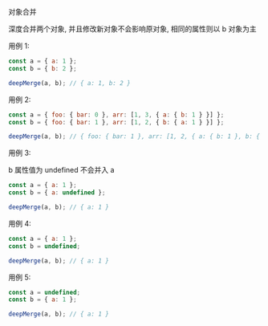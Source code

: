对象合并

深度合并两个对象, 并且修改新对象不会影响原对象, 相同的属性则以 b 对象为主

用例 1:

```js
const a = { a: 1 };
const b = { b: 2 };

deepMerge(a, b); // { a: 1, b: 2 }
```

用例 2:

```js
const a = { foo: { bar: 0 }, arr: [1, 3, { a: { b: 1 } }] };
const b = { foo: { bar: 1 }, arr: [1, 2, { b: { a: 1 } }] };

deepMerge(a, b); // { foo: { bar: 1 }, arr: [1, 2, { a: { b: 1 }, b: { a: 1 } }] }
```

用例 3:

b 属性值为 undefined 不会并入 a

```js
const a = { a: 1 };
const b = { a: undefined };

deepMerge(a, b); // { a: 1 }
```

用例 4:

```js
const a = { a: 1 };
const b = undefined;

deepMerge(a, b); // { a: 1 }
```

用例 5:

```js
const a = undefined;
const b = { a: 1 };

deepMerge(a, b); // { a: 1 }
```
